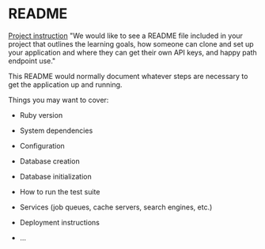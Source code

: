 # README

[Project instruction](https://backend.turing.edu/module3/projects/sweater_weather/requirements)
"We would like to see a README file included in your project that outlines the learning goals, how someone can clone and set up your application and where they can get their own API keys, and happy path endpoint use."


This README would normally document whatever steps are necessary to get the
application up and running.

Things you may want to cover:

* Ruby version

* System dependencies

* Configuration

* Database creation

* Database initialization

* How to run the test suite

* Services (job queues, cache servers, search engines, etc.)

* Deployment instructions

* ...
